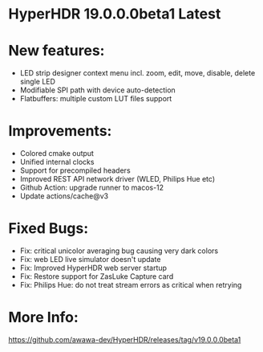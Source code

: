 # HyperHDR 19.0.0.0beta1 Latest

# New features:
- LED strip designer context menu incl. zoom, edit, move, disable, delete single LED
- Modifiable SPI path with device auto-detection 
- Flatbuffers: multiple custom LUT files support


# Improvements:
- Colored cmake output
- Unified internal clocks
- Support for precompiled headers
- Improved REST API network driver (WLED, Philips Hue etc)
- Github Action: upgrade runner to macos-12
- Update actions/cache@v3

# Fixed Bugs:
- Fix: critical unicolor averaging bug causing very dark colors
- Fix: web LED live simulator doesn't update
- Fix: Improved HyperHDR web server startup 
- Fix: Restore support for ZasLuke Capture card
- Fix: Philips Hue: do not treat stream errors as critical when retrying


# More Info:
https://github.com/awawa-dev/HyperHDR/releases/tag/v19.0.0.0beta1
